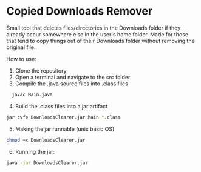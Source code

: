 # Copied Downloads Remover

Small tool that deletes files/directories in the Downloads folder if they already occur somewhere else in the user's home folder. Made for those that tend to copy things out of their Downloads folder without removing the original file.

How to use:
1) Clone the repository
2) Open a terminal and navigate to the src folder
3) Compile the .java source files into .class files
```bash
  javac Main.java
```
4) Build the .class files into a jar artifact
```bash
jar cvfe DownloadsClearer.jar Main *.class
```
5) Making the jar runnable (unix basic OS)
```bash
chmod +x DownloadsClearer.jar
```
6) Running the jar:
```bash
java -jar DownloadsClearer.jar
```
